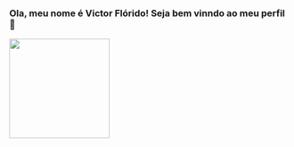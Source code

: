 ### Ola, meu nome é Victor Flórido! Seja bem vinndo ao meu perfil 👋

<!--
**Strutf/Strutf** is a ✨ _special_ ✨ repository because its `README.md` (this file) appears on your GitHub profile.

Here are some ideas to get you started:

- 🔭 I’m currently working on ...
- 🌱 I’m currently learning ...
- 👯 I’m looking to collaborate on ...
- 🤔 I’m looking for help with ...
- 💬 Ask me about ...
- 📫 How to reach me: ...
- 😄 Pronouns: ...
- ⚡ Fun fact: ...
-->
<div>
  <img height="180px" src="https://img.shields.io/badge/LinkedIn-0077B5?style=for-the-badge&logo=linkedin&logoColor=white"/>
</div>
